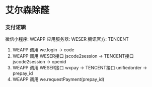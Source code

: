 # 艾尔森除醛

### 支付逻辑
微信小程序: WEAPP
应用服务器: WESER
腾讯官方:   TENCENT

1. WEAPP 调用 we.login -> code 
2. WEAPP 调用 WESER接口 jscode2session -> TENCENT接口 jscode2session -> openid
3. WEAPP 调用 WESER接口 wxpay -> TENCENT接口 unifiedorder -> prepay_id
4. WEAPP 调用 we.requestPayment(prepay_id)


